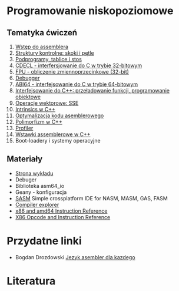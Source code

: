 Programowanie niskopoziomowe
============================

Tematyka ćwiczeń
----------------

1. [Wstęp do assemblera](exercises/wstep_do_asemblera_linux.md)
2. [Struktury kontrolne: skoki i pętle](exercises/struktury_kontrolne.md)
3. [Podprogramy, tablice i stos](exercises/podprogramy.md)
4. [CDECL - interfersjowanie do C w trybie 32-bitowym](exercises/cdecl.md)
5. [FPU - obliczenie zmiennoprzecinkowe (32-bit)](exercises/fpu.md)
6. [Debugger](exercises/debugger.md)
7. [ABI64 - interfejsowanie do C w trybie 64-bitowym](exercises/abi64.md)
8. [Interfejsowanie do C++: przeładowanie funkcji, programowanie obiektowe](exercises/asm2cpp.md) 
9. [Operacje wektorowe: SSE](exercises/sse.md)
9. [Intrinsics w C++](exercises/intrinsics.md) 
10. [Optymalizacja kodu asemblerowego](exercises/optymalizacja.md)
11. [Polimorfizm w C++](exercises/polimorphism.md)
12. [Profiler](exercises/profiler.md)
13. [Wstawki assemblerowe w C++](exercises/wstawki.md)
15. Boot-loadery i systemy operacyjne


Materiały
---------

* [Strona wykładu](https://ww2.ii.uj.edu.pl/~kapela/pn/)
* Debuger
* Biblioteka asm64_io
* Geany - konfiguracja
* [SASM](https://dman95.github.io/SASM/english.html)  Simple crossplatform IDE for NASM, MASM, GAS, FASM
* [Compiler explorer](https://godbolt.org/)
* [x86 and amd64 Instruction Reference](http://felixcloutier.com/x86/)
* [X86 Opcode and Instruction Reference](http://ref.x86asm.net/)

Przydatne linki
===============

* Bogdan Drozdowski [Jezyk asembler dla kazdego](http://bogdro.evai.pl/linux/index.php)

Literatura
==========
